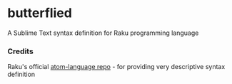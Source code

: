 # butterflied
A Sublime Text syntax definition for Raku programming language

### Credits
Raku's official [atom-language repo](https://github.com/Raku/atom-language) - for providing very descriptive syntax definition 
